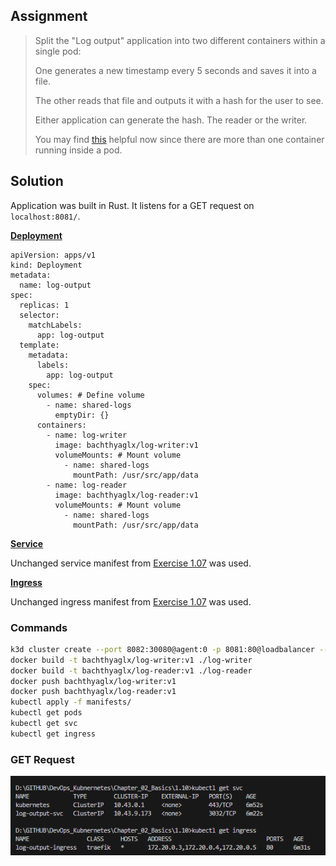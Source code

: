 ## Assignment

> 
> Split the "Log output" application into two different containers within a single pod:
> 
> One generates a new timestamp every 5 seconds and saves it into a file.
> 
> The other reads that file and outputs it with a hash for the user to see.
> 
> Either application can generate the hash. The reader or the writer.
> 
> You may find [this](https://kubernetes.io/docs/reference/kubectl/generated/kubectl_logs/) helpful now since there are more than one container running inside a pod.

## Solution

Application was built in Rust. It listens for a GET request on `localhost:8081/`.  

[**Deployment**](https://github.com/VikSil/DevOps_with_Kubernetes/tree/trunk/Part1/Exercise_1.10/manifests/deployment.yaml)

```
apiVersion: apps/v1
kind: Deployment
metadata:
  name: log-output
spec:
  replicas: 1
  selector:
    matchLabels:
      app: log-output
  template:
    metadata:
      labels:
        app: log-output
    spec:
      volumes: # Define volume
        - name: shared-logs
          emptyDir: {}
      containers:
        - name: log-writer
          image: bachthyaglx/log-writer:v1
          volumeMounts: # Mount volume
            - name: shared-logs
              mountPath: /usr/src/app/data
        - name: log-reader
          image: bachthyaglx/log-reader:v1
          volumeMounts: # Mount volume
            - name: shared-logs
              mountPath: /usr/src/app/data
```

[**Service**](https://github.com/VikSil/DevOps_with_Kubernetes/tree/trunk/Part1/Exercise_1.07/manifests/service.yaml)

Unchanged service manifest from [Exercise 1.07](https://github.com/VikSil/DevOps_with_Kubernetes/tree/trunk/Part1/Exercise_1.07) was used.

[**Ingress**](https://github.com/VikSil/DevOps_with_Kubernetes/tree/trunk/Part1/Exercise_1.07/manifests/Ingress.yaml)

Unchanged ingress manifest from [Exercise 1.07](https://github.com/VikSil/DevOps_with_Kubernetes/tree/trunk/Part1/Exercise_1.07) was used. 

### Commands

```bash
k3d cluster create --port 8082:30080@agent:0 -p 8081:80@loadbalancer --agents 2
docker build -t bachthyaglx/log-writer:v1 ./log-writer
docker build -t bachthyaglx/log-reader:v1 ./log-reader
docker push bachthyaglx/log-writer:v1
docker push bachthyaglx/log-reader:v1
kubectl apply -f manifests/
kubectl get pods
kubectl get svc
kubectl get ingress
```

### GET Request 

![alt text](image.png)
